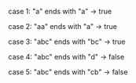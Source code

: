 case 1: "a" ends with "a" -> true

case 2: "aa" ends with "a" -> true

case 3: "abc" ends with "bc" -> true

case 4: "abc" ends with "d" -> false

case 5: "abc" ends with "cb" -> false
